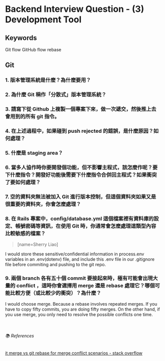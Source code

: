 # Backend Interview Question - (3) Development Tool

## Keywords

Git flow
GitHub flow
rebase

## Git

### 1. 版本管理系統是什麼？為什麼要用？

### 2. 為什麼 Git 稱作「分散式」版本管理系統？

### 3. 請寫下從 Github 上複製一個專案下來，做一次遞交，然後推上去會用到的所有 git 指令。

### 4. 在上述過程中，如果碰到 push rejected 的錯誤，是什麼原因？如何處理？

### 5. 什麼是 staging area？

### 6. 當多人協作時你要開發個功能，但不影響主程式，該怎麼作呢？要下什麼指令？開發好功能後需要下什麼指令合併回主程式？如果衝突了要如何處理？

### 7. 空的資料夾無法被加入 Git 進行版本控制，但這個資料夾如果又是很重要的資料夾，你會怎麼處理？

### 8. 在 Rails 專案中，config/database.yml 這個檔案裡有資料庫的設定、帳號密碼等資訊，在使用 Git 時，你通常會怎麼處理這類型內容比較敏感的檔案？
> [name=Sherry Liao]

I would store these sensitive/confidential information in process.env variables in an .env(dotenv) file, and include this .env file in our .gitignore file before commiting and pushing to the git repo. 

### 9. 兩個 branch 各有五十個 commit 要接起來時，極有可能會出現大量的 conflict ，這時你會選擇用 merge 還是 rebase 處理它？哪個可能比較方便（或比較少的衝突）？為什麼？

I would choose merge. Because a rebase involves repeated merges. If you have to copy fifty commits, you are doing fifty merges. On the other hand, if you use merge, you only need to resolve the possible conflicts one time.

<br>

###### :books: References

[it merge vs git rebase for merge conflict scenarios - stack overflow](https://stackoverflow.com/questions/59622140/git-merge-vs-git-rebase-for-merge-conflict-scenarios)
